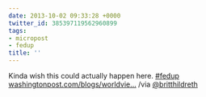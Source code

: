 ```yaml
---
date: 2013-10-02 09:33:28 +0000
twitter_id: 385397119562960899
tags:
- micropost
- fedup
title: ''
---
```


Kinda wish this could actually happen here. [#fedup](https://twitter.com/hashtag/fedup) [washingtonpost.com/blogs/worldvie…](http://www.washingtonpost.com/blogs/worldviews/wp/2013/10/01/australia-had-a-government-shutdown-once-it-ended-with-the-queen-firing-everyone-in-parliament/) /via [@britthildreth](https://twitter.com/britthildreth)
